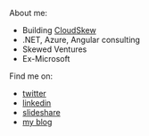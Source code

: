 About me:
* Building [CloudSkew](https://www.cloudskew.com)
* .NET, Azure, Angular consulting
* Skewed Ventures
* Ex-Microsoft 

Find me on:
* [twitter](https://twitter.com/MithunShanbhag)
* [linkedin](https://www.linkedin.com/in/mithunshanbhag/)
* [slideshare](https://www.slideshare.net/mithunshanbhag/)
* [my blog](https://mithunshanbhag.github.io/)
